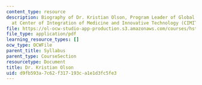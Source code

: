 ```yaml
---
content_type: resource
description: Biography of Dr. Kristian Olson, Program Leader of Global Health Initiative
  at Center of Integration of Medicine and Innovative Technology (CIMIT).
file: https://ol-ocw-studio-app-production.s3.amazonaws.com/courses/hst-939-designing-and-sustaining-technology-innovation-for-global-health-practice-spring-2008/d9fb593a7c62f317193ca1e1d3fc5fe3_kristian_bio.pdf
file_type: application/pdf
learning_resource_types: []
ocw_type: OCWFile
parent_title: Syllabus
parent_type: CourseSection
resourcetype: Document
title: Dr. Kristian Olson
uid: d9fb593a-7c62-f317-193c-a1e1d3fc5fe3
---
```

